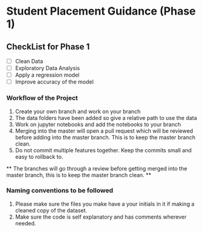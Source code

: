 # Student Placement Guidance (Phase 1)
## CheckList for Phase 1

- [ ] Clean Data
- [ ] Exploratory Data Analysis
- [ ] Apply a regression model
- [ ] Improve accuracy of the model

### Workflow of the Project
1. Create your own branch and work on your branch
2. The data folders have been added so give a relative path to use the data
3. Work on jupyter notebooks and add the notebooks to your branch
4. Merging into the master will open a pull request which will be reviewed before adding into the master branch. This is to keep the master branch clean.
5. Do not commit multiple features together. Keep the commits small and easy to rollback to.

** The branches will go through a review before getting merged into the master branch, this is to keep the master branch clean. **

### Naming conventions to be followed
1. Please make sure the files you make have a your initials in it if making a cleaned copy of the dataset.
2. Make sure the code is self explanatory and has comments wherever needed.